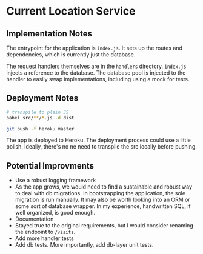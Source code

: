 # Current Location Service

## Implementation Notes
The entrypoint for the application is `index.js`. It sets up the routes and dependencies, which is currently just the database.

The request handlers themselves are in the `handlers` directory. `index.js` injects a reference to the database. The database pool is injected to the handler to easily swap implementations, including using a mock for tests.

## Deployment Notes
```sh
# transpile to plain JS
babel src/**/*.js -d dist

git push -f heroku master
```

The app is deployed to Heroku. The deployment process could use a little polish. Ideally, there's no ne need to transpile the src locally before pushing.

## Potential Improvments
- Use a robust logging framework
- As the app grows, we would need to find a sustainable and robust way to deal with db migrations. In bootstrapping the application, the sole migration is run manually. It may also be worth looking into an ORM or some sort of database wrapper. In my experience, handwritten SQL, if well organized, is good enough.
- Documentation
- Stayed true to the original requirements, but I would consider renaming the endpoint to `/visits`.
- Add more handler tests
- Add db tests. More importantly, add db-layer unit tests.